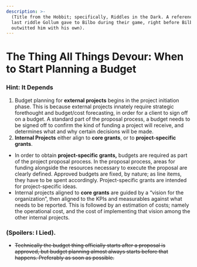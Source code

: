 ```yaml
---
description: >-
  (Title from the Hobbit; specifically, Riddles in the Dark. A reference to the
  last riddle Gollum gave to Bilbo during their game, right before Bilbo
  outwitted him with his own).
---
```


# The Thing All Things Devour: When to Start Planning a Budget

### Hint: It Depends

1. Budget planning for **external projects** begins in the project initiation phase. This is because external projects innately require strategic forethought and budget/cost forecasting, in order for a client to sign off on a budget. A standard part of the proposal process, a budget needs to be signed off to confirm the kind of funding a project will receive, and determines what and why certain decisions will be made. 
2. **Internal Projects** either align to **core grants**, or to **project-specific grants**.

* In order to obtain **project-specific grants,** budgets are required as part of the project proposal process. In the proposal process, areas for funding alongside the resources necessary to execute the proposal are clearly defined.  Approved budgets are fixed, by nature; as line items, they have to be spent accordingly. Project-specific grants are intended for project-specific ideas. 
* Internal projects aligned to **core grants** are guided by a “vision for the organization”, then aligned to the KPIs and measurables against what needs to be reported. This is followed by an estimation of costs; namely the operational cost, and the cost of implementing that vision among the other internal projects.  



### \(Spoilers: I Lied\). 

* ~~Technically the budget thing officially starts after a proposal is approved, but budget planning almost always starts before that happens. Preferably as soon as possible.~~ 



